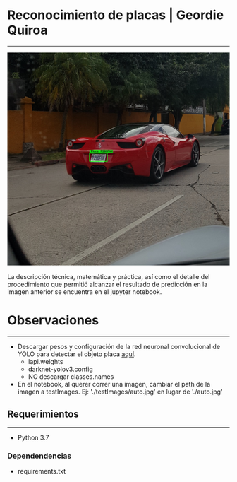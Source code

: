 # Reconocimiento de placas | Geordie Quiroa
---
![Auto con placa predicha](./auto18-final.jpg "Ferrari")

La descripción técnica, matemática y práctica, así como el detalle del procedimiento que permitió alcanzar el resultado de predicción en la imagen anterior se encuentra en el jupyter notebook.

# Observaciones
---
* Descargar pesos y configuración de la red neuronal convolucional de YOLO para detectar el objeto placa [aquí](https://www.kaggle.com/achrafkhazri/yolo-weights-for-licence-plate-detector).
  * lapi.weights
  * darknet-yolov3.config
  * NO descargar classes.names
* En el notebook, al querer correr una imagen, cambiar el path de la imagen a testImages. Ej: './testImages/auto.jpg' en lugar de './auto.jpg'

## Requerimientos
---
* Python 3.7
### Dependendencias
* requirements.txt
